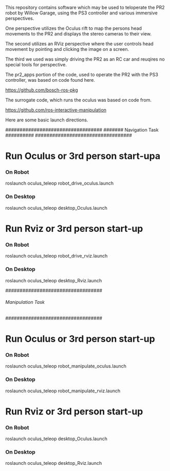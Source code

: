This repository contains software which may be used to teloperate the PR2 robot
by Willow Garage, using the PS3 controller and various immersive perspectives.

One perspective utilizes the Oculus rift to map the persons head movements to
the PR2 and displays the stereo cameras to their view.

The second utilizes an RViz perspective where the user controls head movement
by pointing and clicking the image on a screen.

The third we used was simply driving the PR2 as an RC car and reuqires no
special tools for perspective.

The pr2_apps portion of the code, used to operate the PR2 with the PS3
controller, was based on code found here.

https://github.com/bosch-ros-pkg

The surrogate code, which runs the oculus was based on code from.

https://github.com/ros-interactive-manipulation


Here are some basic launch directions.

##################################
####### Navigation Task ##########
##################################

# Run Oculus or 3rd person start-upa

### On Robot
roslaunch oculus_teleop robot_drive_oculus.launch

### On Desktop
roslaunch oculus_teleop desktop_Oculus.launch


# Run Rviz or 3rd person start-up

### On Robot
roslaunch oculus_teleop robot_drive_rviz.launch

### On Desktop
roslaunch oculus_teleop desktop_Rviz.launch


##################################
###### Manipulation Task #########
##################################

# Run Oculus or 3rd person start-up

### On Robot
roslaunch oculus_teleop robot_manipulate_oculus.launch

### On Desktop
roslaunch oculus_teleop robot_manipulate_rviz.launch

# Run Rviz or 3rd person start-up

### On Robot
roslaunch oculus_teleop desktop_Oculus.launch

### On Desktop
roslaunch oculus_teleop desktop_Rviz.launch

